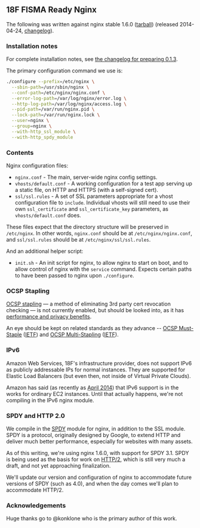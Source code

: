 
## 18F FISMA Ready Nginx

The following was written against nginx stable 1.6.0 ([tarball](http://nginx.org/download/nginx-1.6.0.tar.gz)) (released 2014-04-24, [changelog](http://nginx.org/en/CHANGES-1.6)).

### Installation notes

For complete installation notes, see [the changelog for preparing 0.1.3](../changelog/0.1.3.md).

The primary configuration command we use is:

```bash
./configure --prefix=/etc/nginx \
  --sbin-path=/usr/sbin/nginx \
  --conf-path=/etc/nginx/nginx.conf \
  --error-log-path=/var/log/nginx/error.log \
  --http-log-path=/var/log/nginx/access.log \
  --pid-path=/var/run/nginx.pid \
  --lock-path=/var/run/nginx.lock \
  --user=nginx \
  --group=nginx \
  --with-http_ssl_module \
  --with-http_spdy_module
```

### Contents

Nginx configuration files:

* `nginx.conf` - The main, server-wide nginx config settings.
* `vhosts/default.conf` - A working configuration for a test app serving up a static file, on HTTP and HTTPS (with a self-signed cert).
* `ssl/ssl.rules` - A set of SSL parameters appropriate for a vhost configuration file to `include`. Individual vhosts will still need to use their own `ssl_certificate` and `ssl_certificate_key` parameters, as `vhosts/default.conf` does.

These files expect that the directory structure will be preserved in `/etc/nginx`. In other words, `nginx.conf` should be at `/etc/nginx/nginx.conf`, and `ssl/ssl.rules` should be at `/etc/nginx/ssl/ssl.rules`.

And an additional helper script:

* `init.sh` - An init script for nginx, to allow nginx to start on boot, and to allow control of nginx with the `service` command. Expects certain paths to have been passed to nginx upon `./configure`.

### OCSP Stapling

[OCSP stapling](https://en.wikipedia.org/wiki/OCSP_stapling) &mdash; a method of eliminating 3rd party cert revocation checking &mdash; is not currently enabled, but should be looked into, as it has [performance and privacy benefits](http://blog.cloudflare.com/ocsp-stapling-how-cloudflare-just-made-ssl-30).

An eye should be kept on related standards as they advance -- [OCSP Must-Staple](http://www.ietf.org/mail-archive/web/tls/current/msg10323.html) ([IETF](http://tools.ietf.org/html/draft-hallambaker-tlsfeature-02)) and [OCSP Multi-Stapling](https://casecurity.org/2013/05/07/an-introduction-to-ocsp-multi-stapling/) ([IETF](http://datatracker.ietf.org/doc/rfc6961/)).

### IPv6

Amazon Web Services, 18F's infrastructure provider, does not support IPv6 as publicly addressable IPs for normal instances. They are supported for Elastic Load Balancers (but even then, not inside of Virtual Private Clouds).

Amazon has said (as recently as [April 2014](https://forums.aws.amazon.com/thread.jspa?messageID=536049)) that IPv6 support is in the works for ordinary EC2 instances. Until that actually happens, we're not compiling in the IPv6 nginx module.

### SPDY and HTTP 2.0

We compile in the [SPDY](https://en.wikipedia.org/wiki/SPDY) module for nginx, in addition to the SSL module. SPDY is a protocol, originally designed by Google, to extend HTTP and deliver much better performance, especially for websites with many assets.

As of this writing, we're using nginx 1.6.0, with support for SPDY 3.1. SPDY is being used as the basis for work on [HTTP/2](http://http2.github.io/), which is still very much a draft, and not yet approaching finalization.

We'll update our version and configuration of nginx to accommodate future versions of SPDY (such as 4.0), and when the day comes we'll plan to accommodate HTTP/2.

### Acknowledgements 

Huge thanks go to @konklone who is the primary author of this work. 
